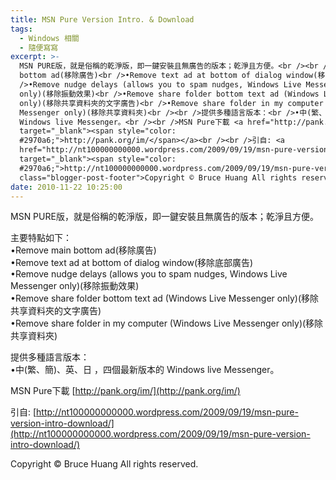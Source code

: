 ```yaml
---
title: MSN Pure Version Intro. & Download
tags:
  - Windows 相關
  - 隨便寫寫
excerpt: >-
  MSN PURE版，就是俗稱的乾淨版，即一鍵安裝且無廣告的版本；乾淨且方便。<br /><br />主要特點如下：<br />•Remove main
  bottom ad(移除廣告)<br />•Remove text ad at bottom of dialog window(移除底部廣告)<br
  />•Remove nudge delays (allows you to spam nudges, Windows Live Messenger
  only)(移除振動效果)<br />•Remove share folder bottom text ad (Windows Live Messenger
  only)(移除共享資料夾的文字廣告)<br />•Remove share folder in my computer (Windows Live
  Messenger only)(移除共享資料夾)<br /><br />提供多種語言版本：<br />•中(繁、簡)、英、日 ，四個最新版本的
  Windows live Messenger。<br /><br />MSN Pure下載 <a href="http://pank.org/im/"
  target="_blank"><span style="color:
  #2970a6;">http://pank.org/im/</span></a><br /><br />引自: <a
  href="http://nt100000000000.wordpress.com/2009/09/19/msn-pure-version-intro-download/"
  target="_blank"><span style="color:
  #2970a6;">http://nt100000000000.wordpress.com/2009/09/19/msn-pure-version-intro-download/</span></a><div
  class="blogger-post-footer">Copyright © Bruce Huang All rights reserved.</div>
date: 2010-11-22 10:25:00
---
```


MSN PURE版，就是俗稱的乾淨版，即一鍵安裝且無廣告的版本；乾淨且方便。  
  
主要特點如下：  
•Remove main bottom ad(移除廣告)  
•Remove text ad at bottom of dialog window(移除底部廣告)  
•Remove nudge delays (allows you to spam nudges, Windows Live Messenger only)(移除振動效果)  
•Remove share folder bottom text ad (Windows Live Messenger only)(移除共享資料夾的文字廣告)  
•Remove share folder in my computer (Windows Live Messenger only)(移除共享資料夾)  
  
提供多種語言版本：  
•中(繁、簡)、英、日 ，四個最新版本的 Windows live Messenger。  
  
MSN Pure下載 [http://pank.org/im/](http://pank.org/im/)  
  
引自: [http://nt100000000000.wordpress.com/2009/09/19/msn-pure-version-intro-download/](http://nt100000000000.wordpress.com/2009/09/19/msn-pure-version-intro-download/)

Copyright © Bruce Huang All rights reserved.
<!-- more -->
